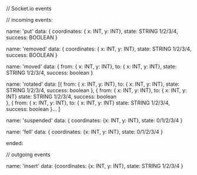 // Socket.io events

// incoming events:

name: 'put' 
data: { coordinates: { x: INT, y: INT},
        state: STRING 1/2/3/4,
        success: BOOLEAN
      }

name: 'removed'
data: { coordinates: { x: INT, y: INT},
        state: STRING 1/2/3/4,
        success: BOOLEAN
      }

name: 'moved'
data: { from: { x: INT, y: INT},
        to:  { x: INT, y: INT},
        state: STRING 1/2/3/4,
        success: boolean
      }

name: 'rotated'
data: [{ from: { x: INT, y: INT},
        to:  { x: INT, y: INT},
         state: STRING 1/2/3/4,
         success: boolean
      },
      { from: { x: INT, y: INT},
        to:  { x: INT, y: INT}
        state: STRING 1/2/3/4,
        success: boolean      
      },
      { from: { x: INT, y: INT},
        to:  { x: INT, y: INT}
        state: STRING 1/2/3/4,
        success: boolean
      }...
      ]

name: 'suspended'
data: { coordinates: {x: INT, y: INT}, state: 0/1/2/3/4 }

name: 'fell'
data: { coordinates: {x: INT, y: INT}, state: 0/1/2/3/4 }

ended: 

// outgoing events

name: 'insert'
data: {coordinates: {x: INT, y: INT},
       state: STRING 1/2/3/4
      }